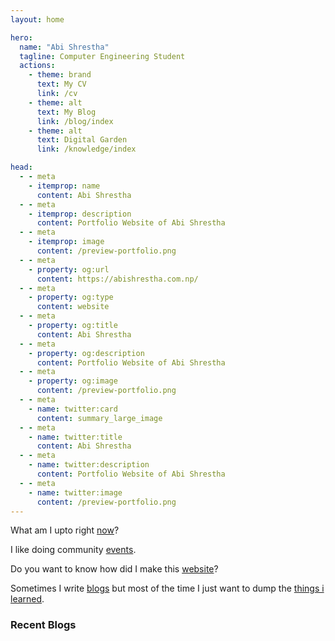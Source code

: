```yaml
---
layout: home

hero:
  name: "Abi Shrestha"
  tagline: Computer Engineering Student
  actions:
    - theme: brand
      text: My CV
      link: /cv
    - theme: alt
      text: My Blog
      link: /blog/index
    - theme: alt
      text: Digital Garden
      link: /knowledge/index

head:
  - - meta
    - itemprop: name
      content: Abi Shrestha
  - - meta
    - itemprop: description
      content: Portfolio Website of Abi Shrestha
  - - meta
    - itemprop: image
      content: /preview-portfolio.png
  - - meta
    - property: og:url
      content: https://abishrestha.com.np/
  - - meta
    - property: og:type
      content: website
  - - meta
    - property: og:title
      content: Abi Shrestha
  - - meta
    - property: og:description
      content: Portfolio Website of Abi Shrestha
  - - meta
    - property: og:image
      content: /preview-portfolio.png
  - - meta
    - name: twitter:card
      content: summary_large_image
  - - meta
    - name: twitter:title
      content: Abi Shrestha
  - - meta
    - name: twitter:description
      content: Portfolio Website of Abi Shrestha
  - - meta
    - name: twitter:image
      content: /preview-portfolio.png
---
```

What am I upto right [now](/now)?

I like doing community [events](/events).

Do you want to know how did I make this [website](/website)?

Sometimes I write [blogs](/blog/index) but most of the time I just want to dump the [things i learned](/knowledge/index).

### Recent Blogs
<RecentPosts />

